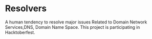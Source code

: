 # Resolvers
A human tendency to resolve major issues Related to Domain Network Services,DNS, Domain Name Space.
This project is participating in Hacktoberfest.
